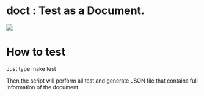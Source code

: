 doct : Test as a Document.
====
<a href="http://travis-ci.org/kengonakajima/doct"><img src="https://secure.travis-ci.org/kengonakajima/doct.png"></a>

How to test
====
Just type
    make test

Then the script will perform all test and generate JSON file that contains full information of the document.


